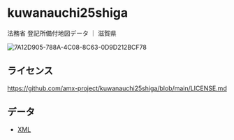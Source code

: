 # kuwanauchi25shiga
法務省 登記所備付地図データ ｜ 滋賀県

![7A12D905-788A-4C08-8C63-0D9D212BCF78](https://user-images.githubusercontent.com/416977/214225195-ce28d8b0-02d3-4db9-8400-170a74718302.png)

## ライセンス
https://github.com/amx-project/kuwanauchi25shiga/blob/main/LICENSE.md

## データ
* [XML](https://github.com/amx-project/kuwanauchi25shiga/tree/main/xml)
